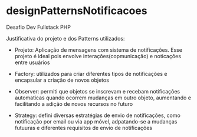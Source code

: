 # designPatternsNotificacoes
Desafio Dev Fullstack PHP

Justificativa do projeto e dos Patterns utilizados:

  - Projeto: Aplicação de mensagens com sistema de notificações. 
    Esse projeto é ideal pois envolve interações(copmunicação) e noticações entre usuários

  - Factory: utilizados para criar diferentes tipos de notificações e encapsular a criação de novos objetos

  - Observer: permiti que objetos se inscrevam e recebam notificações automaticas quando ocorrem mudanças em outro objeto, aumentando e facilitando a adição de novos recursos no futuro

  - Strategy: defini diversas estratégias de envio de notificações, como notificação por email ou via app móvel, adpatando-se a mudanças futuuras e diferentes requisitos de envio de notificações
